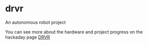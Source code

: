 # drvr
An autonomous robot project

You can see more about the hardware and project progress on the hackaday page [DRVR](https://hackaday.io/project/168549-drvr)
